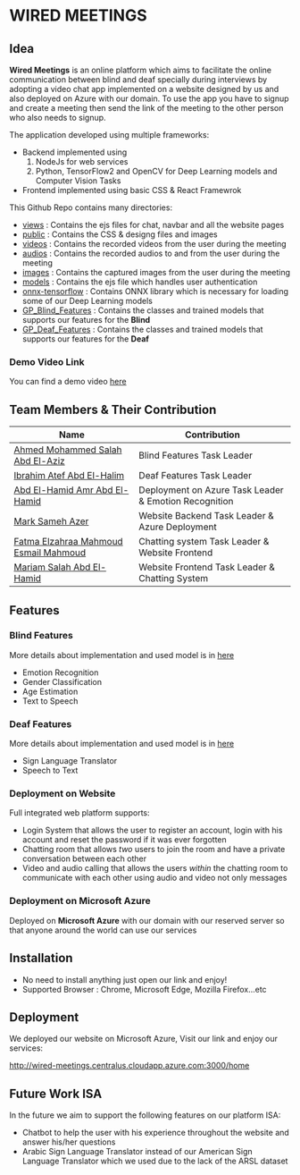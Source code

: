 # WIRED MEETINGS

## Idea
**Wired Meetings** is an online platform which aims to facilitate the online communication between blind and deaf specially during interviews
by adopting a video chat app implemented on a website designed by us and also deployed on Azure with our domain.
To use the app you have to signup and create a meeting then send the link of the meeting to the other person who also needs to signup.

The application developed using multiple frameworks:

* Backend implemented using
  1. NodeJs for web services
  2. Python, TensorFlow2 and OpenCV for Deep Learning models and Computer Vision Tasks
* Frontend implemented using basic CSS & React Framewrok

This Github Repo contains many directories:

* [views](https://github.com/Hamiedamr/Wired/tree/master/views) : Contains the ejs files for chat, navbar and all the website pages
* [public](https://github.com/Hamiedamr/Wired/tree/master/public) : Contains the CSS & designg files and images
* [videos](https://github.com/Hamiedamr/Wired/tree/master/videos) : Contains the recorded videos from the user during the meeting
* [audios](https://github.com/Hamiedamr/Wired/tree/master/audios) : Contains the recorded audios to and from the user during the meeting
* [images](https://github.com/Hamiedamr/Wired/tree/master/images) : Contains the captured images from the user during the meeting
* [models](https://github.com/Hamiedamr/Wired/tree/master/models) : Contains the ejs file which handles user authentication
* [onnx-tensorflow](https://github.com/Hamiedamr/Wired/tree/master/onnx-tensorflow) : Contains ONNX library which is necessary for loading some of our Deep Learning models
* [GP_Blind_Features](https://github.com/Hamiedamr/Wired/tree/master/GP_Blind_Features) : Contains the classes and trained models that supports our features for the **Blind**
* [GP_Deaf_Features](https://github.com/Hamiedamr/Wired/tree/master/GP_Deaf_Features) : Contains the classes and trained models that supports our features for the **Deaf**

### Demo Video Link
You can find a demo video [here](https://www.youtube.com/watch?v=mSMTYfLXifg)


## Team Members & Their Contribution
| Name                                   | Contribution                                            |
| ---------------------------------------| --------------------------------------------------------|
| [Ahmed Mohammed Salah Abd El-Aziz](https://github.com/Ahmed-Salah6011)               | Blind Features Task Leader               |
| [Ibrahim Atef Abd El-Halim](https://github.com/Ibrahimatef)             | Deaf Features Task Leader                |
| [Abd El-Hamid Amr Abd El-Hamid](https://github.com/Hamiedamr)         | Deployment on Azure Task Leader & Emotion Recognition  |
| [Mark Sameh Azer](https://github.com/marksameh19)                        | Website Backend Task Leader & Azure Deployment        |
| [Fatma Elzahraa Mahmoud Esmail Mahmoud](https://github.com/fatma-elzahraa99)  | Chatting system Task Leader & Website Frontend |
| [Mariam Salah Abd El-Hamid](https://github.com/mariamsalah98) | Website Frontend Task Leader & Chatting System |

## Features

### Blind Features
More details about implementation and used model is in [here](https://github.com/Hamiedamr/Wired/blob/master/GP_Blind_Features/README.md)
* Emotion Recognition
* Gender Classification
* Age Estimation
* Text to Speech

### Deaf Features
More details about implementation and used model is in [here](https://github.com/Hamiedamr/Wired/blob/master/GP_Deaf_Features/README.md)
* Sign Language Translator
* Speech to Text

### Deployment on Website
Full integrated web platform supports:
* Login System that allows the user to register an account, login with his account and reset the password if it was ever forgotten
* Chatting room that allows *two* users to join the room and have a private conversation between each other
* Video and audio calling that allows the users *within* the chatting room to communicate with each other using audio and video not only messages

### Deployment on Microsoft Azure
Deployed on **Microsoft Azure** with our domain with our reserved server so that anyone around the world can use our services

## Installation
* No need to install anything just open our link and enjoy!
* Supported Browser : Chrome, Microsoft Edge, Mozilla Firefox...etc

## Deployment
We deployed our website on Microsoft Azure, Visit our link and enjoy our services:

http://wired-meetings.centralus.cloudapp.azure.com:3000/home

## Future Work ISA
In the future we aim to support the following features on our platform ISA:
* Chatbot to help the user with his experience throughout the website and answer his/her questions
* Arabic Sign Language Translator instead of our American Sign Language Translator which we used due to the lack of the ARSL dataset 
